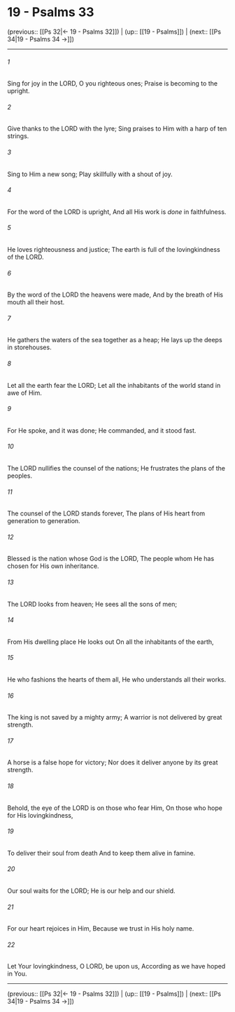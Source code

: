 # 19 - Psalms 33

(previous:: [[Ps 32|← 19 - Psalms 32]]) | (up:: [[19 - Psalms]]) | (next:: [[Ps 34|19 - Psalms 34 →]])

***


###### 1 
Sing for joy in the LORD, O you righteous ones; Praise is becoming to the upright. 

###### 2 
Give thanks to the LORD with the lyre; Sing praises to Him with a harp of ten strings. 

###### 3 
Sing to Him a new song; Play skillfully with a shout of joy. 

###### 4 
For the word of the LORD is upright, And all His work is _done_ in faithfulness. 

###### 5 
He loves righteousness and justice; The earth is full of the lovingkindness of the LORD. 

###### 6 
By the word of the LORD the heavens were made, And by the breath of His mouth all their host. 

###### 7 
He gathers the waters of the sea together as a heap; He lays up the deeps in storehouses. 

###### 8 
Let all the earth fear the LORD; Let all the inhabitants of the world stand in awe of Him. 

###### 9 
For He spoke, and it was done; He commanded, and it stood fast. 

###### 10 
The LORD nullifies the counsel of the nations; He frustrates the plans of the peoples. 

###### 11 
The counsel of the LORD stands forever, The plans of His heart from generation to generation. 

###### 12 
Blessed is the nation whose God is the LORD, The people whom He has chosen for His own inheritance. 

###### 13 
The LORD looks from heaven; He sees all the sons of men; 

###### 14 
From His dwelling place He looks out On all the inhabitants of the earth, 

###### 15 
He who fashions the hearts of them all, He who understands all their works. 

###### 16 
The king is not saved by a mighty army; A warrior is not delivered by great strength. 

###### 17 
A horse is a false hope for victory; Nor does it deliver anyone by its great strength. 

###### 18 
Behold, the eye of the LORD is on those who fear Him, On those who hope for His lovingkindness, 

###### 19 
To deliver their soul from death And to keep them alive in famine. 

###### 20 
Our soul waits for the LORD; He is our help and our shield. 

###### 21 
For our heart rejoices in Him, Because we trust in His holy name. 

###### 22 
Let Your lovingkindness, O LORD, be upon us, According as we have hoped in You.

***

(previous:: [[Ps 32|← 19 - Psalms 32]]) | (up:: [[19 - Psalms]]) | (next:: [[Ps 34|19 - Psalms 34 →]])
